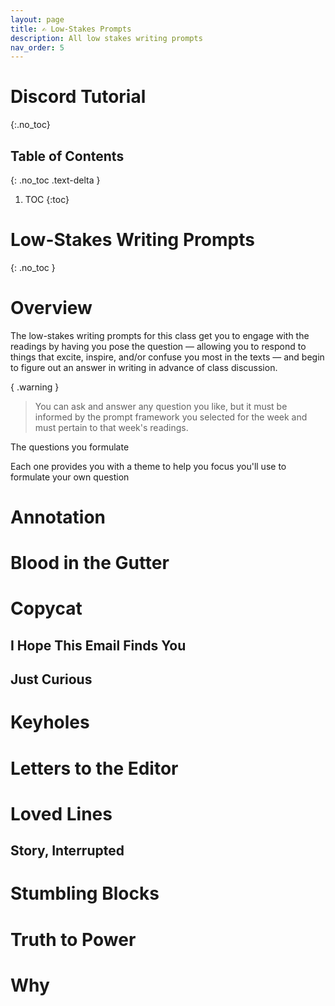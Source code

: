 ```yaml
---
layout: page
title: ✍️ Low-Stakes Prompts
description: All low stakes writing prompts
nav_order: 5
---
```

    
# Discord Tutorial 
{:.no_toc}

## Table of Contents
{: .no_toc .text-delta }

1. TOC
{:toc}


# Low-Stakes Writing Prompts
{: .no_toc }


# Overview

The low-stakes writing prompts for this class get you to engage with the readings by having you pose the question &mdash; allowing you to respond to things that excite, inspire, and/or confuse you most in the texts &mdash; and begin to figure out an answer in writing in advance of class discussion. 

{ .warning }
> You can ask and answer any question you like, but it must be informed by the prompt framework you selected for the week and must pertain to that week's readings. 

The questions you formulate 

Each one provides you with a theme to help you focus  you'll use to formulate your own question

# Annotation


# Blood in the Gutter


# Copycat


## I Hope This Email Finds You


## Just Curious


# Keyholes


# Letters to the Editor


# Loved Lines


## Story, Interrupted 


# Stumbling Blocks



# Truth to Power


# Why

